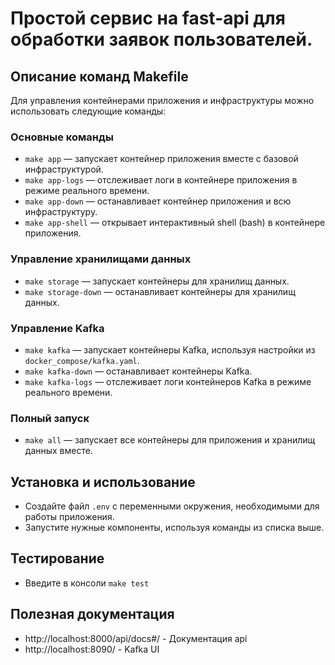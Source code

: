 # Простой сервис на fast-api для обработки заявок пользователей.

## Описание команд Makefile
Для управления контейнерами приложения и инфраструктуры можно использовать следующие команды:

### Основные команды
* `make app` — запускает контейнер приложения вместе с базовой инфраструктурой.
* `make app-logs` — отслеживает логи в контейнере приложения в режиме реального времени.
* `make app-down` — останавливает контейнер приложения и всю инфраструктуру.
* `make app-shell` — открывает интерактивный shell (bash) в контейнере приложения.

### Управление хранилищами данных
* `make storage` — запускает контейнеры для хранилищ данных.
* `make storage-down` — останавливает контейнеры для хранилищ данных.

### Управление Kafka
* `make kafka` — запускает контейнеры Kafka, используя настройки из `docker_compose/kafka.yaml`.
* `make kafka-down` — останавливает контейнеры Kafka.
* `make kafka-logs` — отслеживает логи контейнеров Kafka в режиме реального времени.

### Полный запуск
* `make all` — запускает все контейнеры для приложения и хранилищ данных вместе.

## Установка и использование
* Создайте файл `.env` с переменными окружения, необходимыми для работы приложения.
* Запустите нужные компоненты, используя команды из списка выше.

## Тестирование
* Введите в консоли `make test`

## Полезная документация
- http://localhost:8000/api/docs#/ - Документация api
- http://localhost:8090/ - Kafka UI
